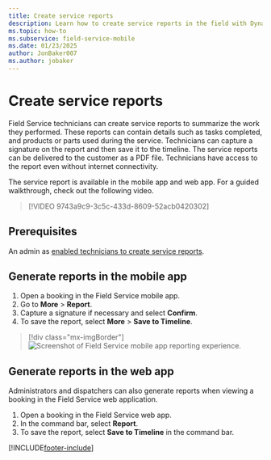 ```yaml
---
title: Create service reports
description: Learn how to create service reports in the field with Dynamics 365 Field Service.
ms.topic: how-to
ms.subservice: field-service-mobile
ms.date: 01/23/2025
author: JonBaker007
ms.author: jobaker
---
```


# Create service reports

Field Service technicians can create service reports to summarize the work they performed. These reports can contain details such as tasks completed, and products or parts used during the service. Technicians can capture a signature on the report and then save it to the timeline. The service reports can be delivered to the customer as a PDF file. Technicians have access to the report even without internet connectivity.

The service report is available in the mobile app and web app. For a guided walkthrough, check out the following video.
>
> [!VIDEO 9743a9c9-3c5c-433d-8609-52acb0420302]

## Prerequisites

An admin as [enabled technicians to create service reports](create-service-report-admin.md).

## Generate reports in the mobile app

1. Open a booking in the Field Service mobile app.
1. Go to **More** > **Report**.
1. Capture a signature if necessary and select **Confirm**.
1. To save the report, select **More** > **Save to Timeline**.

> [!div class="mx-imgBorder"]
> ![Screenshot of Field Service mobile app reporting experience.](../media/mobile-2020-reporting-app.png)

## Generate reports in the web app

Administrators and dispatchers can also generate reports when viewing a booking in the Field Service web application.

1. Open a booking in the Field Service web app.
1. In the command bar, select **Report**.
1. To save the report, select **Save to Timeline** in the command bar.

[!INCLUDE[footer-include](../../includes/footer-banner.md)]
